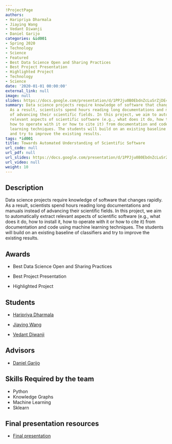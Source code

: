```yaml
---
!ProjectPage
authors:
- Haripriya Dharmala
- Jiaying Wang
- Vedant Diwanji
- Daniel Garijo
categories: &id001
- Spring 2020
- Technology
- Science
- Featured
- Best Data Science Open and Sharing Practices
- Best Project Presentation
- Highlighted Project
- Technology
- Science
date: '2020-01-01 00:00:00'
external_link: null
image: null
slides: https://docs.google.com/presentation/d/1PPJju0B0EbdnZcLuSrZjDE4SHT_8mZHd/edit?usp=sharing&ouid=116088473370484068569&rtpof=true&sd=true
summary: Data science projects require knowledge of software that changes rapidly.
  As a result, scientists spend hours reading long documentations and manuals instead
  of advancing their scientific fields. In this project, we aim to automatically extract
  relevant aspects of scientific software (e.g., what does it do, how to install it,
  how to operate with it or how to cite it) from documentation and code using machine
  learning techniques. The students will build on an existing baseline of classifiers
  and try to improve the existing results.
tags: *id001
title: Towards Automated Understanding of Scientific Software
url_code: null
url_pdf: null
url_slides: https://docs.google.com/presentation/d/1PPJju0B0EbdnZcLuSrZjDE4SHT_8mZHd/edit?usp=sharing&ouid=116088473370484068569&rtpof=true&sd=true
url_video: null
weight: 10
---
```

## Description

Data science projects require knowledge of software that changes rapidly. As a result, scientists spend hours reading long documentations and manuals instead of advancing their scientific fields. In this project, we aim to automatically extract relevant aspects of scientific software (e.g., what does it do, how to install it, how to operate with it or how to cite it) from documentation and code using machine learning techniques. The students will build on an existing baseline of classifiers and try to improve the existing results.



## Awards
* Best Data Science Open and Sharing Practices

* Best Project Presentation

* Highlighted Project





## Students

* [Haripriya Dharmala](../../../author/haripriya-dharmala)

* [Jiaying Wang](../../../author/jiaying-wang)

* [Vedant Diwanji](../../../author/vedant-diwanji)

## Advisors

* [Daniel Garijo](../../../author/daniel-garijo)

## Skills Required by the team


* Python
* Knowledge Graphs
* Machine Learning
* Sklearn
## Final presentation resources

* [Final presentation](https://docs.google.com/presentation/d/1PPJju0B0EbdnZcLuSrZjDE4SHT_8mZHd/edit?usp=sharing&amp;ouid=116088473370484068569&amp;rtpof=true&amp;sd=true)